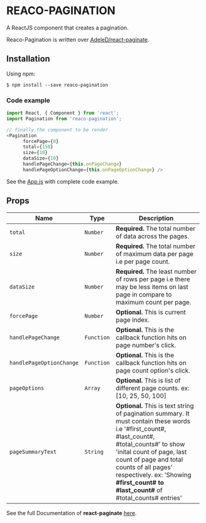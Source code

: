 # REACO-PAGINATION

A ReactJS component that creates a pagination.

Reaco-Pagination is written over [AdeleD/react-paginate](https://github.com/AdeleD/react-paginate).

## Installation

Using npm:
```shell
$ npm install --save reaco-pagination
```

### Code example

```javascript
import React, { Component } from 'react';
import Pagination from 'reaco-pagination';

// finally the component to be render
<Pagination
      forcePage={0}
      total={150} 
      size={10} 
      dataSize={10}
      handlePageChange={this.onPageChange}
      handlePageOptionChange={this.onPageOptionChange} />
```

See the [App.js](https://github.com/ofbusiness/reaco/blob/master/src/App.js) with complete code example.

## Props
| Name                                       | Type        | Description  
| ---                                        | ---         | ---                                        
| `total`                                    | `Number`    | **Required.** The total number of data across the pages.
| `size`                                     | `Number`    | **Required.** The total number of maximum data per page i.e per page count.
| `dataSize`                                 | `Number`    | **Required.** The least number of rows per page i.e there may be less items on last page in compare to maximum count per page.
| `forcePage`                                | `Number`    | **Optional.** This is current page index.
| `handlePageChange`                         | `Function`  | **Optional.** This is the callback function hits on page number's click.
| `handlePageOptionChange`                   | `Function`  | **Optional.** This is the callback function hits on page count option's click.
| `pageOptions`                              | `Array`     | **Optional.** This is list of different page counts. ex: [10, 25, 50, 100]
| `pageSummaryText`                          | `String`    | **Optional.** This is text string of pagination summary. It must contain these words i.e '#first_count#, #last_count#, #total_counts#' to show 'inital count of page, last count of page and total counts of all pages' respectively. ex: 'Showing <strong>#first_count# to #last_count#</strong> of #total_counts# entries'

See the full Documentation of **react-paginate** [here](https://github.com/AdeleD/react-paginate).